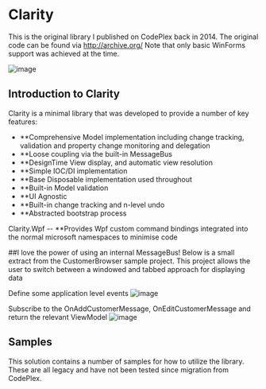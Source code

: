 # Clarity
This is the original library I published on CodePlex back in 2014. The original code can be found via http://archive.org/
Note that only basic WinForms support was achieved at the time.

![image](https://ibb.co/PwLYvYV)

## Introduction to Clarity

Clarity is a minimal library that was developed to provide a number of key features:
- **Comprehensive Model implementation including change tracking, validation and property change monitoring and delegation
- **Loose coupling via the built-in MessageBus
- **DesignTime View display, and automatic view resolution
- **Simple IOC/DI implementation
- **Base Disposable implementation used throughout
- **Built-in Model validation
- **UI Agnostic
- **Built-in change tracking and n-level undo
- **Abstracted bootstrap process

Clarity.Wpf
-- **Provides Wpf custom command bindings integrated into the normal microsoft namespaces to minimise code

##I love the power of using an internal MessageBus!
Below is a small extract from the CustomerBrowser sample project. This project allows the user to switch between a windowed and tabbed approach for displaying data

Define some application level events
![image](https://ibb.co/ZXXsvjq)

Subscribe to the OnAddCustomerMessage, OnEditCustomerMessage and return the relevant ViewModel
![image](https://ibb.co/QH5FcTR)


## Samples

This solution contains a number of samples for how to utilize the library.
These are all legacy and have not been tested since migration from CodePlex.
